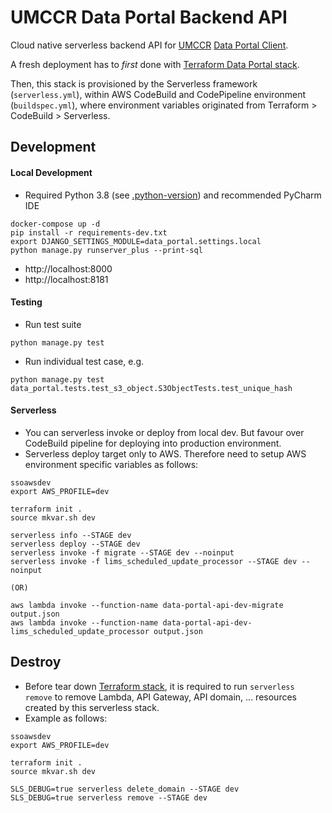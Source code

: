# UMCCR Data Portal Backend API

Cloud native serverless backend API for [UMCCR](https://umccr.org) [Data Portal Client](https://github.com/umccr/data-portal-client).

A fresh deployment has to _first_ done with [Terraform Data Portal stack](https://github.com/umccr/infrastructure/tree/master/terraform/stacks/umccr_data_portal).

Then, this stack is provisioned by the Serverless framework (`serverless.yml`), within AWS CodeBuild and CodePipeline environment (`buildspec.yml`), where environment variables originated from Terraform > CodeBuild > Serverless.

## Development

#### Local Development

- Required Python 3.8 (see [.python-version](.python-version)) and recommended PyCharm IDE

```
docker-compose up -d
pip install -r requirements-dev.txt
export DJANGO_SETTINGS_MODULE=data_portal.settings.local
python manage.py runserver_plus --print-sql
```

- http://localhost:8000
- http://localhost:8181


#### Testing

- Run test suite
```
python manage.py test
```

- Run individual test case, e.g.
```
python manage.py test data_portal.tests.test_s3_object.S3ObjectTests.test_unique_hash
```

#### Serverless

- You can serverless invoke or deploy from local dev. But favour over CodeBuild pipeline for deploying into production environment.
- Serverless deploy target only to AWS. Therefore need to setup AWS environment specific variables as follows:
```
ssoawsdev
export AWS_PROFILE=dev

terraform init .
source mkvar.sh dev

serverless info --STAGE dev
serverless deploy --STAGE dev
serverless invoke -f migrate --STAGE dev --noinput
serverless invoke -f lims_scheduled_update_processor --STAGE dev --noinput

(OR)

aws lambda invoke --function-name data-portal-api-dev-migrate output.json
aws lambda invoke --function-name data-portal-api-dev-lims_scheduled_update_processor output.json
```

## Destroy

- Before tear down [Terraform stack](https://github.com/umccr/infrastructure/tree/master/terraform/stacks/umccr_data_portal), it is required to run `serverless remove` to remove Lambda, API Gateway, API domain, ... resources created by this serverless stack.
- Example as follows:
```
ssoawsdev
export AWS_PROFILE=dev

terraform init .
source mkvar.sh dev

SLS_DEBUG=true serverless delete_domain --STAGE dev
SLS_DEBUG=true serverless remove --STAGE dev
```
